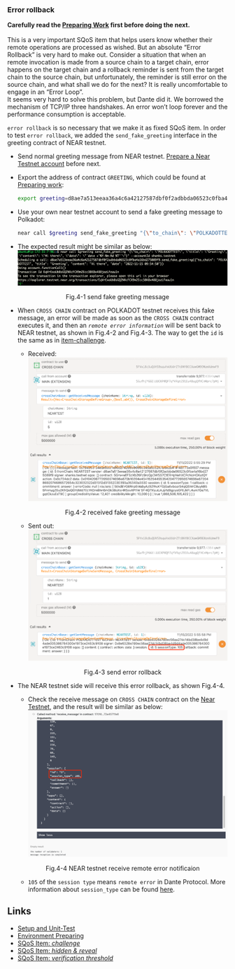 ### Error rollback

**Carefully read the [Preparing Work](./README.md) first before doing the next.**  
<br>
This is a very important SQoS item that helps users know whether their remote operations are processed as wished. But an absolute “Error Rollback” is very hard to make out. Consider a situation that when an remote invocation is made from a source chain to a target chain, error happens on the target chain and a rollback reminder is sent from the target chain to the source chain, but unfortunately, the reminder is still error on the source chain, and what shall we do for the next? It is really uncomfortable to engage in an “Error Loop”.  
It seems very hard to solve this problem, but Dante did it. We borrowed the mechanism of TCP/IP three handshakes. An error won’t loop forever and the performance consumption is acceptable.  

`error rollback` is so necessary that we make it as fixed SQoS item. In order to test `error rollback`, we added the `send_fake_greeting` interface in the greeting contract of NEAR testnet.  

* Send normal greeting message from NEAR testnet. [Prepare a Near Testnet account](https://docs.near.org/concepts/basics/accounts/creating-accounts) before next.
* Export the address of contract `GREETING`, which could be found at [Preparing work](./README.md#polkadot-testnet-contract-address):  
    ```sh
    export greeting=d8ae7a513eeaa36a4c6a42127587dbf0f2adbbda06523c0fba4a16bd275089f9
    ```  

* Use your own near testnet account to send a fake greeting message to Polkadot:  
    ```sh
    near call $greeting send_fake_greeting "{\"to_chain\": \"POLKADOTTEST\", \"title\": \"Greeting\", \"content\": \"Hi there\", \"date\": \"`date +'%Y-%m-%d %T'`\"}" --accountId YOU_NEAR_TEST_ACCOUNT
    ```
* The expected result might be similar as below:   
![img](../assets/4-1.png)  
<p align="center">Fig.4-1 send fake greeting message</p>

* When `CROSS CHAIN` contract on POLKADOT testnet receives this fake message, an error will be made as soon as the `CROSS CHAIN` contract executes it, and then an *`remote error information`* will be sent back to NEAR testnet, as shown in Fig.4-2 and Fig.4-3. The way to get the `id` is the same as in [item-challenge](./item-challenge.md). 
    * Received:  
    ![img](../assets/4-2.png)
    <p align="center">Fig.4-2 received fake greeting message</p>
    
    * Sent out:
    ![img](../assets/4-3.png)
    <p align="center">Fig.4-3 send error rollback</p>

* The NEAR testnet side will receive this error rollback, as shown Fig.4-4.
    * Check the receive message on `CROSS CHAIN` contract on the [Near Testnet](https://explorer.testnet.near.org/accounts/170165c66e33a744726f7f8cd36885cc43aa1e55f88273df5c6aed72e45711e6), and the result will be similar as below: 
    ![img](../assets/4-4-2.png)
    <p align="center">Fig.4-4 NEAR testnet receive remote error notificaion</p>  
    
    * `105` of the `session type` means `remote error` in Dante Protocol. More information about `session_type` can be found [here](https://github.com/dantenetwork/ink-sdk/blob/feature-sqos/README.md#other-information).  

## Links
* [Setup and Unit-Test](./README.md#setup)
* [Environment Preparing](./README.md#test-environment)
* [SQoS Item: *challenge*](./item-challenge.md)
* [SQoS Item: *hidden & reveal*](./item-hidden-reveal.md)
* [SQoS Item: *verification threshold*](./item-threshold.md)

